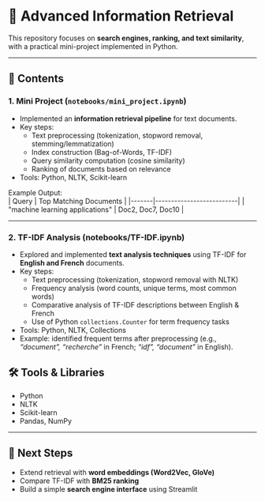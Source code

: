 # 🔎 Advanced Information Retrieval

This repository focuses on **search engines, ranking, and text similarity**, with a practical mini-project implemented in Python.  

---

## 📂 Contents

### 1. Mini Project (`notebooks/mini_project.ipynb`)  
- Implemented an **information retrieval pipeline** for text documents.  
- Key steps:
  - Text preprocessing (tokenization, stopword removal, stemming/lemmatization)  
  - Index construction (Bag-of-Words, TF-IDF)  
  - Query similarity computation (cosine similarity)  
  - Ranking of documents based on relevance  
- Tools: Python, NLTK, Scikit-learn  

Example Output:  
| Query | Top Matching Documents |
|-------|--------------------------|
| "machine learning applications" | Doc2, Doc7, Doc10 |

---
### 2. TF-IDF Analysis (notebooks/TF-IDF.ipynb)
- Explored and implemented **text analysis techniques** using TF-IDF for **English and French** documents.  
- Key steps:
  - Text preprocessing (tokenization, stopword removal with NLTK)  
  - Frequency analysis (word counts, unique terms, most common words)  
  - Comparative analysis of TF-IDF descriptions between English & French  
  - Use of Python `collections.Counter` for term frequency tasks  
- Tools: Python, NLTK, Collections  
- Example: identified frequent terms after preprocessing (e.g., *“document”, “recherche”* in French; *“idf”, “document”* in English).  



## 🛠️ Tools & Libraries
- Python  
- NLTK  
- Scikit-learn  
- Pandas, NumPy  

---

## 🚀 Next Steps
- Extend retrieval with **word embeddings (Word2Vec, GloVe)**  
- Compare TF-IDF with **BM25 ranking**  
- Build a simple **search engine interface** using Streamlit  



